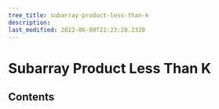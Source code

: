 ```yaml
---
tree_title: subarray-product-less-than-k
description: 
last_modified: 2022-06-09T21:23:28.2328
---
```


# Subarray Product Less Than K

## Contents
